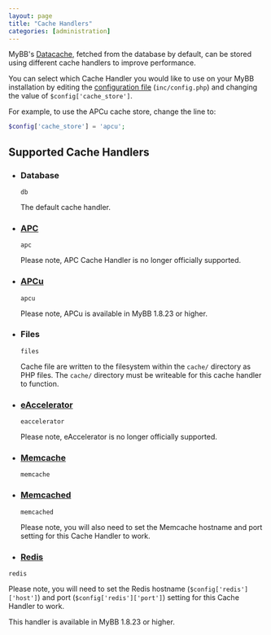```yaml
---
layout: page
title: "Cache Handlers"
categories: [administration]
---
```


MyBB's [Datacache](/1.8/development/datacache/), fetched from the database by default, can be stored using different cache handlers to improve performance.

You can select which Cache Handler you would like to use on your MyBB installation by editing the [configuration file](/1.8/administration/configuration-file/) (`inc/config.php`) and changing the value of `$config['cache_store']`.

For example, to use the APCu cache store, change the line to:
```php
$config['cache_store'] = 'apcu';
```


## Supported Cache Handlers
- ### Database
  `db`
  
  The default cache handler.

- ### [APC](https://www.php.net/manual/en/book.apc.php)
  `apc`

  Please note, APC Cache Handler is no longer officially supported.

- ### [APCu](https://www.php.net/manual/en/book.apcu.php)
  `apcu`

  Please note, APCu is available in MyBB 1.8.23 or higher.

- ### Files
  `files`

  Cache file are written to the filesystem within the `cache/` directory as PHP files. The `cache/` directory must be writeable for this cache handler to function.

- ### [eAccelerator](https://github.com/eaccelerator/eaccelerator/wiki)
  `eaccelerator`

  Please note, eAccelerator is no longer officially supported.

- ### [Memcache](https://www.php.net/manual/en/book.memcache.php)
  `memcache`
  
- ### [Memcached](https://github.com/memcached/memcached/wiki)
  `memcached`

  Please note, you will also need to set the Memcache hostname and port setting for this Cache Handler to work.

- ### [Redis](https://redis.io/documentation)
 `redis`

  Please note, you will need to set the Redis hostname (`$config['redis']['host']`) and port (`$config['redis']['port']`) setting for this Cache Handler to work.
  
  This handler is available in MyBB 1.8.23 or higher.
